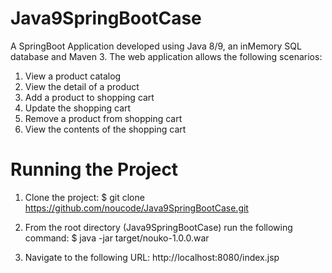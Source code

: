 # Java9SpringBootCase
A SpringBoot Application developed using Java 8/9, an inMemory SQL database and Maven 3.
The web application allows the following scenarios:
1. View a product catalog
2. View the detail of a product
3. Add a product to shopping cart
4. Update the shopping cart
5. Remove a product from shopping cart
6. View the contents of the shopping cart

Running the Project
====================
1. Clone the project:
	$ git clone https://github.com/noucode/Java9SpringBootCase.git

2. From the root directory (Java9SpringBootCase) run the following command:
	$ java -jar target/nouko-1.0.0.war

3. Navigate to the following URL:
	http://localhost:8080/index.jsp
